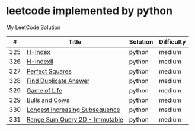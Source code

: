 leetcode implemented by python
========
My LeetCode Solution

| # | Title | Solution | Difficulty |
|---| ----- | -------- | ---------- |
|325|[H-Index](array/h_index.py)|python|medium|
|326|[H-IndexII](array/h_index2.py)|python|medium|
|327|[Perfect Squares](array/perfect_squares.py)|python|medium|
|328|[Find Duplicate Answer](design/find_duplicate_answer.py)|python|medium|
|329|[Game of Life](array/game_of_life.py)|python|medium|
|329|[Bulls and Cows](string/bulls_and_cows.py)|python|medium|
|330|[Longest Increasing Subsequence](string/longest_increasing_subsequence.py)|python|medium|
|331|[Range Sum Query 2D - Immutable](array/range_sum_query_2D.py)|python|medium|
